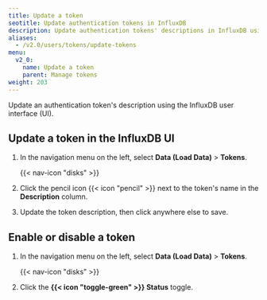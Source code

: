 ```yaml
---
title: Update a token
seotitle: Update authentication tokens in InfluxDB
description: Update authentication tokens' descriptions in InfluxDB using the InfluxDB UI
aliases:
  - /v2.0/users/tokens/update-tokens
menu:
  v2_0:
    name: Update a token
    parent: Manage tokens
weight: 203
---
```


Update an authentication token's description using the InfluxDB user interface (UI).

## Update a token in the InfluxDB UI

1. In the navigation menu on the left, select **Data (Load Data)** > **Tokens**.

    {{< nav-icon "disks" >}}

2. Click the pencil icon {{< icon "pencil" >}} next to the token's name in the **Description** column.
3. Update the token description, then click anywhere else to save.

## Enable or disable a token

1. In the navigation menu on the left, select **Data (Load Data)** > **Tokens**.

    {{< nav-icon "disks" >}}

2. Click the **{{< icon "toggle-green" >}} Status** toggle.
